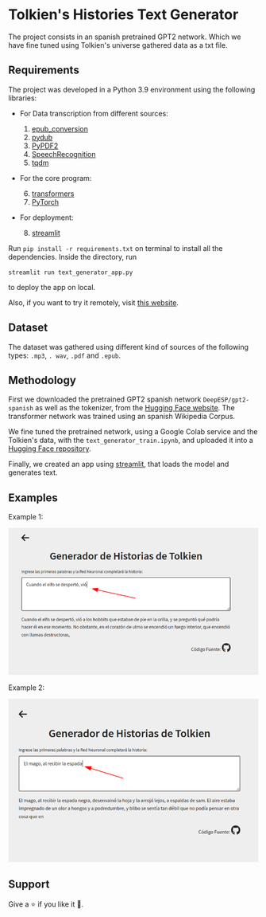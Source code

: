 # Tolkien's Histories Text Generator

The project consists in an spanish pretrained GPT2 network. Which we have fine tuned using 
Tolkien's universe gathered data as a txt file.

## Requirements

The project was developed in a Python 3.9 environment using the following libraries:
* For Data transcription from different sources:
    1. [epub_conversion](https://pypi.org/project/epub-conversion/)
    2. [pydub](http://pydub.com/)
    3. [PyPDF2](https://pypi.org/project/PyPDF2/)
    4. [SpeechRecognition](https://pypi.org/project/SpeechRecognition/)
    5. [tqdm](https://tqdm.github.io/)
* For the core program:

    6. [transformers](https://pypi.org/project/transformers/)
    7. [PyTorch](https://pytorch.org/)
* For deployment:

    8. [streamlit](https://streamlit.io/)

Run `pip install -r requirements.txt` on terminal to install all the dependencies. Inside the 
directory,
run
```
streamlit run text_generator_app.py
```

to deploy the app on local.

Also, if you want to try it remotely, visit 
[this website](https://share.streamlit.io/crisleaf/tolkien_text_generator/text_generator_app.py).

## Dataset

The dataset was gathered using different kind of sources of the following types: `.mp3`, `.
wav`, `.pdf` and `.epub`.

## Methodology

First we downloaded the pretrained GPT2 spanish network `DeepESP/gpt2-spanish` as well as the 
tokenizer, from the [Hugging Face website](https://huggingface.co/DeepESP/gpt2-spanish). 
The 
transformer network was trained using an spanish Wikipedia Corpus.

We fine tuned the pretrained network, using a Google Colab service and the Tolkien's data, with the 
`text_generator_train.ipynb`, and uploaded it into a 
[Hugging Face repository](https://huggingface.co/CrisLeaf).

Finally, we created an app using [streamlit](https://streamlit.io/), that loads the model and 
generates text.


## Examples

Example 1:

<img src="examples/example1.png"/> 

Example 2:

<img src="examples/example2.png"/>

## Support

Give a :star: if you like it :hugs:.
